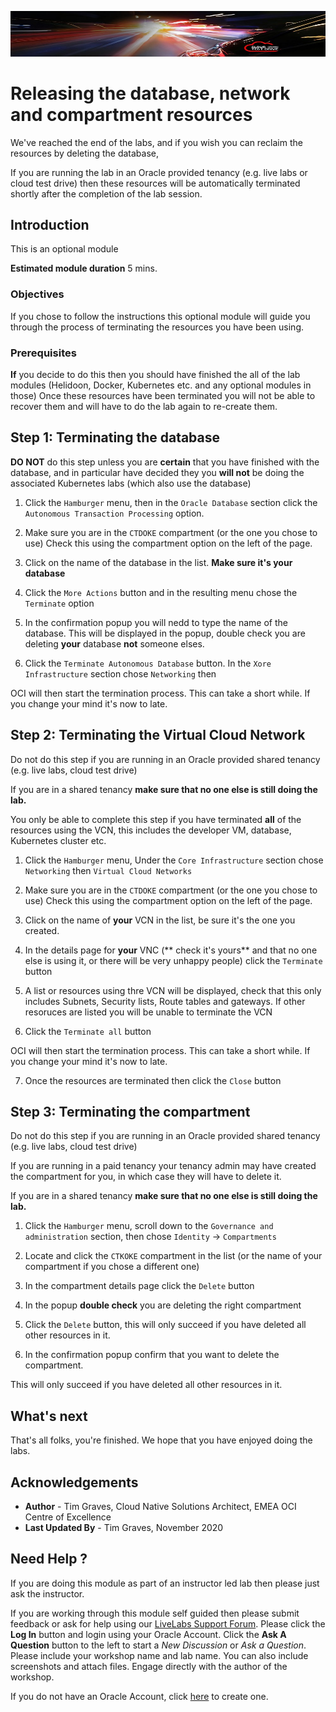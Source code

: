 ![](../../../common/images/customer.logo2.png)

# Releasing the database, network and compartment resources

We've reached the end of the labs, and if you wish you can reclaim the resources by deleting the database, 

If you are running the lab in an Oracle provided tenancy (e.g. live labs or cloud test drive) then these resources will be automatically terminated shortly after the completion of the lab session.

## Introduction

This is an optional module

**Estimated module duration** 5 mins.

### Objectives

If you chose to follow the instructions this optional module will guide you through the process of terminating the resources you have been using.

### Prerequisites

**If** you decide to do this then you should have finished the all of the lab modules (Helidoon, Docker, Kubernetes etc. and any optional modules in those) Once these resources have been terminated you will not be able to recover them and will have to do the lab again to re-create them.

## Step 1: Terminating the database

**DO NOT** do this step unless you are **certain** that you have finished with the database, and in particular have decided they you **will not** be doing the associated Kubernetes labs (which also use the database)

  1. Click the `Hamburger` menu, then in the `Oracle Database` section click the `Autonomous Transaction Processing` option.

  2. Make sure you are in the `CTDOKE` compartment (or the one you chose to use) Check this using the compartment option on the left of the page.
  
  3. Click on the name of the database in the list. **Make sure it's your database**
  
  4. Click the `More Actions` button and in the resulting menu chose the `Terminate` option
  
  5. In the confirmation popup you will nedd to type the name of the database. This will be displayed in the popup, double check you are deleting **your** database **not** someone elses.
  
  6. Click the `Terminate Autonomous Database` button. In the `Xore Infrastructure` section chose `Networking` then 
  
OCI will then start the termination process. This can take a short while. If you change your mind it's now to late.

## Step 2: Terminating the Virtual Cloud Network

Do not do this step if you are running in an Oracle provided shared tenancy (e.g. live labs, cloud test drive)

If you are in a shared tenancy **make sure that no one else is still doing the lab.**

You only be able to complete this step if you have terminated **all** of the resources using the VCN, this includes the developer VM, database, Kubernetes cluster etc.

  1. Click the `Hamburger` menu, Under the `Core Infrastructure` section chose `Networking` then `Virtual Cloud Networks`

  2. Make sure you are in the `CTDOKE` compartment (or the one you chose to use) Check this using the compartment option on the left of the page.
  
  3. Click on the name of **your** VCN in the list, be sure it's the one you created. 
  
  4. In the details page for **your** VNC (** check it's yours** and that no one else is using it, or there will be very unhappy people) click the `Terminate` button
  
  5. A list or resources using thre VCN will be displayed, check that this only includes Subnets, Security lists, Route tables and gateways. If other resoruces are listed you will be unable to terminate the VCN
  
  6. Click the `Terminate all` button
  
OCI will then start the termination process. This can take a short while. If you change your mind it's now to late.

  7. Once the resources are terminated then click the `Close` button
  
## Step 3: Terminating the compartment

Do not do this step if you are running in an Oracle provided shared tenancy (e.g. live labs, cloud test drive)

If you are running in a paid tenancy your tenancy admin may have created the compartment for you, in which case they will have to delete it.

If you are in a shared tenancy **make sure that no one else is still doing the lab.**

  1. Click the `Hamburger` menu, scroll down to the `Governance and administration` section, then chose `Identity` -> `Compartments`
  
  2. Locate and click the `CTKOKE` compartment in the list (or the name of your compartment if you chose a different one)
  
  3. In the compartment details page click the `Delete` button
  
  4. In the popup **double check** you are deleting the right compartment 
  
  5. Click the `Delete` button, this will only succeed if you have deleted all other resources in it.
  
  6. In the confirmation popup confirm that you want to delete the compartment.
  
This will only succeed if you have deleted all other resources in it.
  
## What's next

That's all folks, you're finished. We hope that you have enjoyed doing the labs.

## Acknowledgements

* **Author** - Tim Graves, Cloud Native Solutions Architect, EMEA OCI Centre of Excellence
* **Last Updated By** - Tim Graves, November 2020

## Need Help ?

If you are doing this module as part of an instructor led lab then please just ask the instructor.

If you are working through this module self guided then please submit feedback or ask for help using our [LiveLabs Support Forum](https://community.oracle.com/tech/developers/categories/OCI%20Native%20Development). Please click the **Log In** button and login using your Oracle Account. Click the **Ask A Question** button to the left to start a *New Discussion* or *Ask a Question*.  Please include your workshop name and lab name.  You can also include screenshots and attach files.  Engage directly with the author of the workshop.

If you do not have an Oracle Account, click [here](https://profile.oracle.com/myprofile/account/create-account.jspx) to create one.